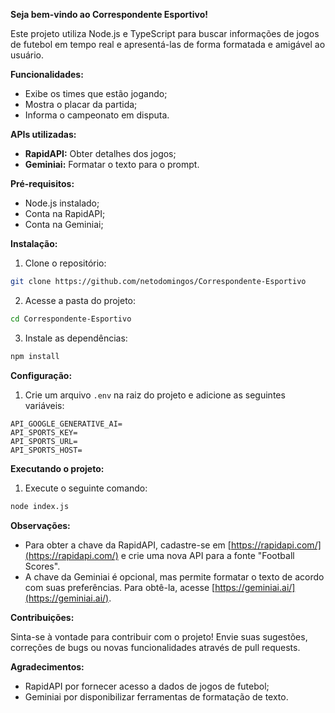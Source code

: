 **Seja bem-vindo ao Correspondente Esportivo!**

Este projeto utiliza Node.js e TypeScript para buscar informações de jogos de futebol em tempo real e apresentá-las de forma formatada e amigável ao usuário.

**Funcionalidades:**

* Exibe os times que estão jogando;
* Mostra o placar da partida;
* Informa o campeonato em disputa.

**APIs utilizadas:**

* **RapidAPI:** Obter detalhes dos jogos;
* **Geminiai:** Formatar o texto para o prompt.

**Pré-requisitos:**

* Node.js instalado;
* Conta na RapidAPI;
* Conta na Geminiai;

**Instalação:**

1. Clone o repositório:

```bash
git clone https://github.com/netodomingos/Correspondente-Esportivo
```

2. Acesse a pasta do projeto:

```bash
cd Correspondente-Esportivo
```

3. Instale as dependências:

```bash
npm install
```

**Configuração:**

1. Crie um arquivo `.env` na raiz do projeto e adicione as seguintes variáveis:

```
API_GOOGLE_GENERATIVE_AI=
API_SPORTS_KEY=
API_SPORTS_URL=
API_SPORTS_HOST=
```

**Executando o projeto:**

1. Execute o seguinte comando:

```bash
node index.js
```

**Observações:**

* Para obter a chave da RapidAPI, cadastre-se em [https://rapidapi.com/](https://rapidapi.com/) e crie uma nova API para a fonte "Football Scores".
* A chave da Geminiai é opcional, mas permite formatar o texto de acordo com suas preferências. Para obtê-la, acesse [https://geminiai.ai/](https://geminiai.ai/).

**Contribuições:**

Sinta-se à vontade para contribuir com o projeto! Envie suas sugestões, correções de bugs ou novas funcionalidades através de pull requests.

**Agradecimentos:**

* RapidAPI por fornecer acesso a dados de jogos de futebol;
* Geminiai por disponibilizar ferramentas de formatação de texto.
